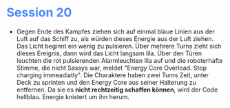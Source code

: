 # <font color = 4d88fd>Session 20</font>
-  Gegen Ende des Kampfes ziehen sich auf einmal blaue Linien aus der Luft auf das Schiff zu, als würden dieses Energie aus der Luft ziehen. Das Licht beginnt ein wenig zu pulsieren. Über mehrere Turns zieht sich dieses Ereignis, dann wird das Licht langsam lila. Über den Türen leuchten die rot pulsierenden Alarmleuchten lila auf und die roboterhafte Stimme, die nicht Sassys war, meldet "Energy Core Overload. Stop charging immeadiatly". Die Charaktere haben zwei Turns Zeit, unter Deck zu sprinten und den Energy Core aus seiner Halterung zu entfernen. Da sie es **nicht rechtzeitig schaffen können**, wird der Code hellblau. Energie knistert um ihn herum. 
